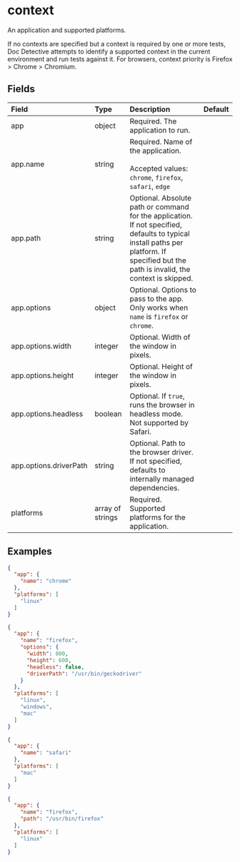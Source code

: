 
# context

An application and supported platforms.

If no contexts are specified but a context is required by one or more tests, Doc Detective attempts to identify a supported context in the current environment and run tests against it. For browsers, context priority is Firefox > Chrome > Chromium.

## Fields

Field | Type | Description | Default
:-- | :-- | :-- | :--
app | object |  Required. The application to run. | 
app.name | string |  Required. Name of the application.<br/><br/>Accepted values: `chrome`, `firefox`, `safari`, `edge` | 
app.path | string |  Optional. Absolute path or command for the application. If not specified, defaults to typical install paths per platform. If specified but the path is invalid, the context is skipped. | 
app.options | object |  Optional. Options to pass to the app. Only works when `name` is `firefox` or `chrome`. | 
app.options.width | integer |  Optional. Width of the window in pixels. | 
app.options.height | integer |  Optional. Height of the window in pixels. | 
app.options.headless | boolean |  Optional. If `true`, runs the browser in headless mode. Not supported by Safari. | 
app.options.driverPath | string |  Optional. Path to the browser driver. If not specified, defaults to internally managed dependencies. | 
platforms | array of strings |  Required. Supported platforms for the application. | 

## Examples

```json
{
  "app": {
    "name": "chrome"
  },
  "platforms": [
    "linux"
  ]
}
```

```json
{
  "app": {
    "name": "firefox",
    "options": {
      "width": 800,
      "height": 600,
      "headless": false,
      "driverPath": "/usr/bin/geckodriver"
    }
  },
  "platforms": [
    "linux",
    "windows",
    "mac"
  ]
}
```

```json
{
  "app": {
    "name": "safari"
  },
  "platforms": [
    "mac"
  ]
}
```

```json
{
  "app": {
    "name": "firefox",
    "path": "/usr/bin/firefox"
  },
  "platforms": [
    "linux"
  ]
}
```
